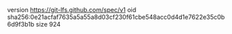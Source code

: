 version https://git-lfs.github.com/spec/v1
oid sha256:0e21acfaf7635a5a55a8d03cf230f61cbe548acc0d4d1e7622e35c0b6d9f3b1b
size 924
